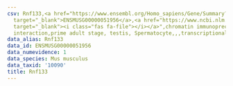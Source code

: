 ```yaml
---
csv: Rnf133,<a href="https://www.ensembl.org/Homo_sapiens/Gene/Summary?db=core;g=ENSMUSG00000051956"
  target="_blank">ENSMUSG00000051956</a>,<a href="https://www.ncbi.nlm.nih.gov/pubmed/25450459"
  target="_blank"><i class="fas fa-file"></i></a>",chromatin immunoprecipitation assay,direct
  interaction,prime adult stage, testis, Spermatocyte,,,transcriptional regulation,
data_alias: Rnf133
data_id: ENSMUSG00000051956
data_numevidence: 1
data_species: Mus musculus
data_taxid: '10090'
title: Rnf133
---
```

